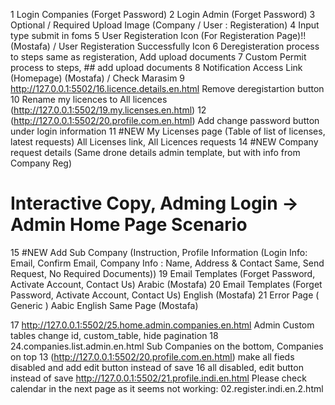 1 Login Companies (Forget Password)
2 Login Admin (Forget Password)
3 Optional / Required Upload Image (Company / User : Registeration)
4 Input type submit in foms
5 User Registeration Icon (For Registeration Page)!! (Mostafa) / User Registeration Successfully Icon
6 Deregisteration process to steps same as registeration, Add upload documents
7 Custom Permit process to steps, ## add upload documents
8 Notification Access Link (Homepage) (Mostafa) / Check Marasim
9 http://127.0.0.1:5502/16.licence.details.en.html Remove deregistartion button
10 Rename my licences to All licences (http://127.0.0.1:5502/19.my.licenses.en.html)
12 (http://127.0.0.1:5502/20.profile.com.en.html) Add change password button under login information
11 #NEW My Licenses page (Table of list of licenses, latest requests) All Licenses link, All Licences requests 
14 #NEW Company request details (Same drone details admin template, but with info from Company Reg)
# Interactive Copy, Adming Login -> Admin Home Page Scenario
15 #NEW Add Sub Company (Instruction, Profile Information (Login Info: Email, Confirm Email, Company Info : Name, Address & Contact Same, Send Request, No Required Documents))
19 Email Templates (Forget Password, Activate Account, Contact Us) Arabic (Mostafa)
20 Email Templates (Forget Password, Activate Account, Contact Us) English (Mostafa)
21 Error Page ( Generic ) Aabic English Same Page (Mostafa)

17 http://127.0.0.1:5502/25.home.admin.companies.en.html Admin Custom tables change id, custom_table, hide pagination
18 24.companies.list.admin.en.html Sub Companies on the bottom, Companies on top
13 (http://127.0.0.1:5502/20.profile.com.en.html) make all fieds disabled and add edit button instead of save
16 all disabled, edit button instead of save http://127.0.0.1:5502/21.profile.indi.en.html
Please check calendar in the next page as it seems not working: 02.register.indi.en.2.html
